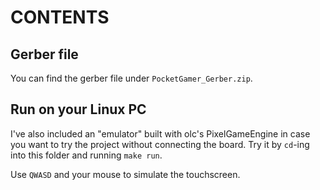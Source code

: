 # CONTENTS

## Gerber file

You can find the gerber file under `PocketGamer_Gerber.zip`.

## Run on your Linux PC

I've also included an "emulator" built with olc's PixelGameEngine in case you want to try the project without connecting the board. Try it by `cd`-ing into this folder and running `make run`.

Use `QWASD` and your mouse to simulate the touchscreen.
